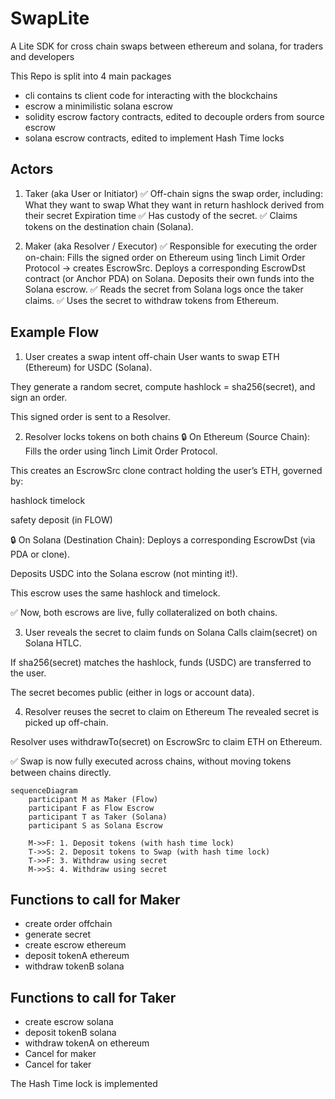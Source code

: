 # SwapLite
A Lite SDK for cross chain swaps between ethereum and solana, for traders and developers

This Repo is split into 4 main packages
- cli contains ts client code for interacting with the blockchains
- escrow a minimilistic solana escrow
- solidity escrow factory contracts, edited to decouple orders from source escrow
- solana escrow contracts, edited to implement Hash Time locks

## Actors
1. Taker (aka User or Initiator)
✅ Off-chain signs the swap order, including:
What they want to swap
What they want in return
hashlock derived from their secret
Expiration time
✅ Has custody of the secret.
✅ Claims tokens on the destination chain (Solana).

2. Maker (aka Resolver / Executor)
✅ Responsible for executing the order on-chain:
Fills the signed order on Ethereum using 1inch Limit Order Protocol → creates EscrowSrc.
Deploys a corresponding EscrowDst contract (or Anchor PDA) on Solana.
Deposits their own funds into the Solana escrow.
✅ Reads the secret from Solana logs once the taker claims.
✅ Uses the secret to withdraw tokens from Ethereum.


## Example Flow

1. User creates a swap intent off-chain
User wants to swap ETH (Ethereum) for USDC (Solana).

They generate a random secret, compute hashlock = sha256(secret), and sign an order.

This signed order is sent to a Resolver.

2. Resolver locks tokens on both chains
🔒 On Ethereum (Source Chain):
Fills the order using 1inch Limit Order Protocol.

This creates an EscrowSrc clone contract holding the user’s ETH, governed by:

hashlock
timelock

safety deposit (in FLOW)

🔒 On Solana (Destination Chain):
Deploys a corresponding EscrowDst (via PDA or clone).

Deposits USDC into the Solana escrow (not minting it!).

This escrow uses the same hashlock and timelock.

✅ Now, both escrows are live, fully collateralized on both chains.

3. User reveals the secret to claim funds on Solana
Calls claim(secret) on Solana HTLC.

If sha256(secret) matches the hashlock, funds (USDC) are transferred to the user.

The secret becomes public (either in logs or account data).

4. Resolver reuses the secret to claim on Ethereum
The revealed secret is picked up off-chain.

Resolver uses withdrawTo(secret) on EscrowSrc to claim ETH on Ethereum.

✅ Swap is now fully executed across chains, without moving tokens between chains directly.

```
sequenceDiagram
    participant M as Maker (Flow)
    participant F as Flow Escrow
    participant T as Taker (Solana)
    participant S as Solana Escrow

    M->>F: 1. Deposit tokens (with hash time lock)
    T->>S: 2. Deposit tokens to Swap (with hash time lock)
    T->>F: 3. Withdraw using secret
    M->>S: 4. Withdraw using secret
```


## Functions to call for Maker
- create order offchain
- generate secret
- create escrow ethereum
- deposit tokenA ethereum
- withdraw tokenB solana

## Functions to call for Taker
- create escrow solana
- deposit tokenB solana
- withdraw tokenA on ethereum
- Cancel for maker
- Cancel for taker

The Hash Time lock is implemented
